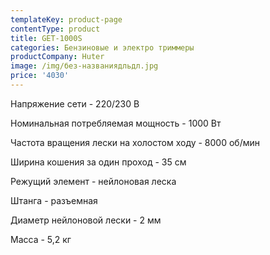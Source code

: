 ```yaml
---
templateKey: product-page
contentType: product
title: GET-1000S
categories: Бензиновые и электро триммеры
productCompany: Huter
image: /img/без-названиядльдл.jpg
price: '4030'
---
```

Напряжение сети - 220/230 В

Номинальная потребляемая мощность - 1000 Вт

Частота вращения лески на холостом ходу - 8000 об/мин

Ширина кошения за один проход - 35 см

Режущий элемент - нейлоновая леска

Штанга - разъемная

Диаметр нейлоновой лески - 2 мм

Масса - 5,2 кг
